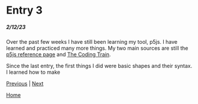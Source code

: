# Entry 3
##### 2/12/23

Over the past few weeks I have still been learning my tool, p5js. I have learned and practiced many more things. My two main sources are still the [p5js reference page](https://p5js.org/reference/) and [The Coding Train](https://www.youtube.com/playlist?list=PLglp04UYZK_PrN6xWo_nJ-8kzyXDyFUw).

Since the last entry, the first things I did were basic shapes and their syntax. I learned how to make 

[Previous](entry02.md) | [Next](entry04.md)

[Home](../README.md)
